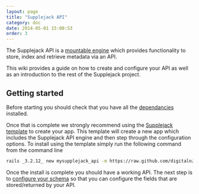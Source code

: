 ```yaml
---
layout: page
title: "Supplejack API"
category: doc
date: 2014-05-01 15:00:53
order: 3
---
```


The Supplejack API is a [mountable engine](http://guides.rubyonrails.org/engines.html) which provides functionality to store, index and retrieve metadata via an API.

This wiki provides a guide on how to create and configure your API as well as an introduction to the rest of the Supplejack project.

## Getting started

Before starting you should check that you have all the [dependancies](Dependancies) installed.

Once that is complete we strongly recommend using the [Supplejack template](https://github.com/DigitalNZ/supplejack_template) to create your app. This template will create a new app which includes the Supplejack API engine and then step through the configuration options. To install using the template simply run the following command from the command line

```bash
rails _3.2.12_ new mysupplejack_api -m https://raw.github.com/digitalnz/supplejack_template/master/template.rb
```

Once the install is complete you should have a working API. The next step is to [configure your schema](Schema) so that you can configure the fields that are stored/returned by your API.
